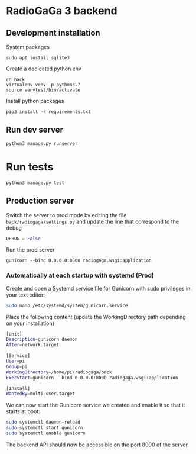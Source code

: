 # RadioGaGa 3 backend

## Development installation

System packages
```
sudo apt install sqlite3
```

Create a dedicated python env
```
cd back
virtualenv venv -p python3.7
source venvtest/bin/activate
```

Install python packages
```
pip3 install -r requirements.txt
```

## Run dev server

```
python3 manage.py runserver
```

# Run tests

```
python3 manage.py test
```

## Production server

Switch the server to prod mode by editing the file `back/radiogaga/settings.py` and update the line that correspond to the debug
```python
DEBUG = False
```

Run the prod server
```
gunicorn --bind 0.0.0.0:8000 radiogaga.wsgi:application
```

### Automatically at each startup with systemd (Prod)

Create and open a Systemd service file for Gunicorn with sudo privileges in your text editor:
```bash
sudo nano /etc/systemd/system/gunicorn.service
```

Place the following content (update the WorkingDirectory path depending on your installation)
```bash
[Unit]
Description=gunicorn daemon
After=network.target

[Service]
User=pi
Group=pi
WorkingDirectory=/home/pi/radiogaga/back
ExecStart=gunicorn --bind 0.0.0.0:8000 radiogaga.wsgi:application

[Install]
WantedBy=multi-user.target
```

We can now start the Gunicorn service we created and enable it so that it starts at boot:
```bash
sudo systemctl daemon-reload
sudo systemctl start gunicorn
sudo systemctl enable gunicorn
```

The backend API should now be accessible on the port 8000 of the server.
